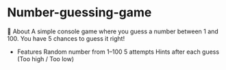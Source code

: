 # Number-guessing-game
📌 About
A simple console game where you guess a number between 1 and 100. You have 5 chances to guess it right!
* Features
Random number from 1–100
5 attempts
Hints after each guess (Too high / Too low)
